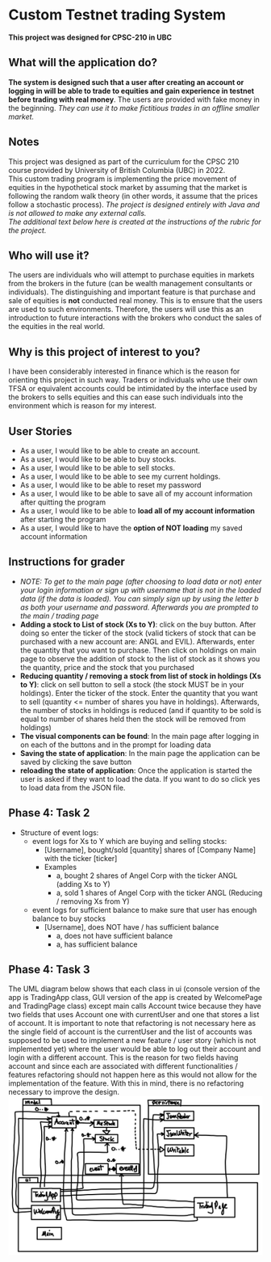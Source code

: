 # Custom Testnet trading System
**This project was designed for CPSC-210 in UBC**

## What will the application do?
**The system is designed such that a user after creating an account
or logging in will be able to trade to equities and gain experience
in testnet before trading with real money**. The users are provided
with fake money in the beginning. *They can use it to make fictitious
trades in an offline smaller market.*

## Notes
This project was designed as part of the curriculum for the CPSC 210 course provided by University of British Columbia (UBC) in 2022.  
This custom trading program is implementing the price movement of equities in the hypothetical stock market by assuming that the market is following the random walk theory (in other words, it assume that the prices follow a stochastic process). 
*The project is designed entirely with Java and is not allowed to make any external calls.*   
*The additional text below here is created at the instructions of the rubric for the project.*   

## Who will use it?
The users are individuals who will attempt to purchase equities in 
markets from the brokers in the future (can be wealth management consultants or individuals).
The distinguishing and 
important feature is that  purchase and sale of equities is 
**not** conducted real money. This is to ensure that the users
are used to such environments. Therefore, the users will use 
this as an introduction to future interactions with the 
brokers who conduct the sales of the equities in the real world.

## Why is this project of interest to you?
I have been considerably interested in finance which is the reason 
for orienting this project in such way. Traders or individuals 
who use their own TFSA or equivalent accounts could be intimidated
by the interface used by the brokers to sells equities and 
this can ease such individuals into the environment 
which is reason for my interest.


## User Stories
- As a user, I would like to be able to create an account.
- As a user, I would like to be able to buy stocks.
- As a user, I would like to be able to sell stocks.
- As a user, I would like to be able to see my current holdings.
- As a user, I would like to be able to reset my password
- As a user, I would like to be able to save all of my account information after quitting the program
- As a user, I would like to be able to **load all of my account information** after starting the program 
- As a user, I would like to have the **option of NOT loading** my saved account information 

## Instructions for grader
- *NOTE: To get to the main page (after choosing to load data or not) enter your login information or sign up with username that is not in the loaded data (if the data is loaded). You can simply sign up by using the letter b as both your username and password. Afterwards you are prompted to the main / trading page*
- **Adding a stock to List of stock (Xs to Y)**: click on the buy button. After doing so enter the ticker of the stock (valid tickers of stock that can be purchased with a new account are: ANGL and EVIL). Afterwards, enter the quantity that you want to purchase. Then click on holdings on main page to observe the addition of stock to the list of stock as it shows you the quantity, price and the stock that you purchased
- **Reducing quantity / removing a stock from list of stock in holdings (Xs to Y)**: click on sell button to sell a stock (the stock MUST be in your holdings). Enter the ticker of the stock. Enter the quantity that you want to sell (quantity <= number of shares you have in holdings). Afterwards, the number of stocks in holdings is reduced (and if quantity to be sold is equal to number of shares held then the stock will be removed from holdings)
- **The visual components can be found**: In the main page after logging in on each of the buttons and in the prompt for loading data 
- **Saving the state of application**: In the main page the application can be saved by clicking the save button
- **reloading the state of application**: Once the application is started the user is asked if they want to load the data. If you want to do so click yes to load data from the JSON file. 

## Phase 4: Task 2
- Structure of event logs:
  - event logs for Xs to Y which are buying and selling stocks:
    - [Username], bought/sold [quantity] shares of [Company Name] with the ticker [ticker]
    - Examples
      - a, bought 2 shares of Angel Corp with the ticker ANGL (adding Xs to Y)
      - a, sold 1 shares of Angel Corp with the ticker ANGL (Reducing / removing Xs from Y)
  - event logs for sufficient balance to make sure that user has enough balance to buy stocks
    - [Username], does NOT have / has sufficient balance
      - a, does not have sufficient balance
      - a, has sufficient balance

## Phase 4: Task 3
The UML diagram below shows that each class in ui (console version of the app is TradingApp class, GUI version of the app is created by WelcomePage and TradingPage class) except main calls Account twice because they have two fields that uses Account one with currentUser and one that stores a list of account. 
It is important to note that refactoring is not necessary here as the single field of account is the currentUser and the list of accounts was supposed to be used to implement a new feature / user story (which is not implemented yet) where the user would be able to log out their account and login with a different account. 
This is the reason for two fields having account and since each are associated with different functionalities / features refactoring should not happen here as this would not allow for the implementation of the feature.
With this in mind, there is no refactoring necessary to improve the design. 
![Alt text](UML_Design_Diagram.jpg)
